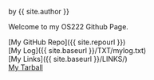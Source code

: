 by {{ site.author }}

Welcome to my OS222 Github Page.

[My GitHub Repo]({{ site.repourl }}) <br>
[My Log]({{ site.baseurl }}/TXT/mylog.txt) <br>
[My Links]({{ site.baseurl }}/LINKS/)<br>
[My Tarball](https://os.vlsm.org/Log/naufalweise.tar.bz2.txt)
